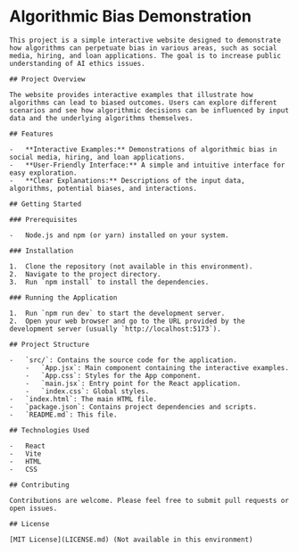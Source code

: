 # Algorithmic Bias Demonstration

    This project is a simple interactive website designed to demonstrate how algorithms can perpetuate bias in various areas, such as social media, hiring, and loan applications. The goal is to increase public understanding of AI ethics issues.

    ## Project Overview

    The website provides interactive examples that illustrate how algorithms can lead to biased outcomes. Users can explore different scenarios and see how algorithmic decisions can be influenced by input data and the underlying algorithms themselves.

    ## Features

    -   **Interactive Examples:** Demonstrations of algorithmic bias in social media, hiring, and loan applications.
    -   **User-Friendly Interface:** A simple and intuitive interface for easy exploration.
    -   **Clear Explanations:** Descriptions of the input data, algorithms, potential biases, and interactions.

    ## Getting Started

    ### Prerequisites

    -   Node.js and npm (or yarn) installed on your system.

    ### Installation

    1.  Clone the repository (not available in this environment).
    2.  Navigate to the project directory.
    3.  Run `npm install` to install the dependencies.

    ### Running the Application

    1.  Run `npm run dev` to start the development server.
    2.  Open your web browser and go to the URL provided by the development server (usually `http://localhost:5173`).

    ## Project Structure

    -   `src/`: Contains the source code for the application.
        -   `App.jsx`: Main component containing the interactive examples.
        -   `App.css`: Styles for the App component.
        -   `main.jsx`: Entry point for the React application.
        -   `index.css`: Global styles.
    -   `index.html`: The main HTML file.
    -   `package.json`: Contains project dependencies and scripts.
    -   `README.md`: This file.

    ## Technologies Used

    -   React
    -   Vite
    -   HTML
    -   CSS

    ## Contributing

    Contributions are welcome. Please feel free to submit pull requests or open issues.

    ## License

    [MIT License](LICENSE.md) (Not available in this environment)
